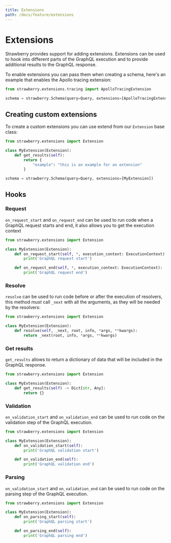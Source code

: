 ```yaml
---
title: Extensions
path: /docs/feature/extensions
---
```


# Extensions

Strawberry provides support for adding extensions. Extensions can be used to
hook into different parts of the GraphQL execution and to provide additional
results to the GraphQL response.

To enable extensions you can pass them when creating a schema, here's an example
that enables the Apollo tracing extension:

```python
from strawberry.extensions.tracing import ApolloTracingExtension

schema = strawberry.Schema(query=Query, extensions=[ApolloTracingExtension])
```

## Creating custom extensions

To create a custom extensions you can use extend from our `Extension` base
class:

```python
from strawberry.extensions import Extension

class MyExtension(Extension):
    def get_results(self):
        return {
            "example": "this is an example for an extension"
        }

schema = strawberry.Schema(query=Query, extensions=[MyExtension])
```

## Hooks

### Request

`on_request_start` and `on_request_end` can be used to run code when a GraphQL
request starts and end, it also allows you to get the execution context

```python
from strawberry.extensions import Extension

class MyExtension(Extension):
    def on_request_start(self, *, execution_context: ExecutionContext):
        print('GraphQL request start')

    def on_request_end(self, *, execution_context: ExecutionContext):
        print('GraphQL request end')
```

### Resolve

`resolve` can be used to run code before or after the execution of resolvers,
this method _must_ call `_next` with all the arguments, as they will be needed
by the resolvers:

```python
from strawberry.extensions import Extension

class MyExtension(Extension):
    def resolve(self, _next, root, info, *args, **kwargs):
        return _next(root, info, *args, **kwargs)
```

### Get results

`get_results` allows to return a dictionary of data that will be included in the
GraphQL response.

```python
from strawberry.extensions import Extension

class MyExtension(Extension):
    def get_results(self) -> Dict[str, Any]:
        return {}
```

### Validation

`on_validation_start` and `on_validation_end` can be used to run code on the
validation step of the GraphQL execution.

```python
from strawberry.extensions import Extension

class MyExtension(Extension):
    def on_validation_start(self):
        print('GraphQL validation start')

    def on_validation_end(self):
        print('GraphQL validation end')
```

### Parsing

`on_validation_start` and `on_validation_end` can be used to run code on the
parsing step of the GraphQL execution.

```python
from strawberry.extensions import Extension

class MyExtension(Extension):
    def on_parsing_start(self):
        print('GraphQL parsing start')

    def on_parsing_end(self):
        print('GraphQL parsing end')
```
